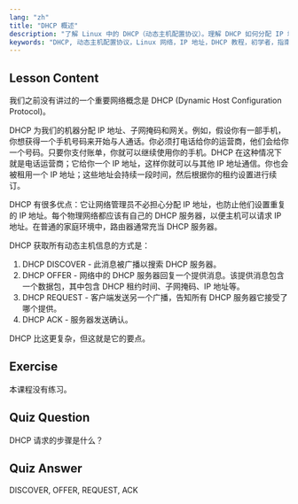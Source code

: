 ```yaml
---
lang: "zh"
title: "DHCP 概述"
description: "了解 Linux 中的 DHCP（动态主机配置协议）。理解 DHCP 如何分配 IP 地址及其四步过程。开始您的 Linux 网络之旅！"
keywords: "DHCP, 动态主机配置协议，Linux 网络，IP 地址，DHCP 教程，初学者，指南"
---
```


## Lesson Content

我们之前没有讲过的一个重要网络概念是 DHCP (Dynamic Host Configuration Protocol)。

DHCP 为我们的机器分配 IP 地址、子网掩码和网关。例如，假设你有一部手机，你想获得一个手机号码来开始与人通话。你必须打电话给你的运营商，他们会给你一个号码。只要你支付账单，你就可以继续使用你的手机。DHCP 在这种情况下就是电话运营商；它给你一个 IP 地址，这样你就可以与其他 IP 地址通信。你也会被租用一个 IP 地址；这些地址会持续一段时间，然后根据你的租约设置进行续订。

DHCP 有很多优点：它让网络管理员不必担心分配 IP 地址，也防止他们设置重复的 IP 地址。每个物理网络都应该有自己的 DHCP 服务器，以便主机可以请求 IP 地址。在普通的家庭环境中，路由器通常充当 DHCP 服务器。

DHCP 获取所有动态主机信息的方式是：

1. DHCP DISCOVER - 此消息被广播以搜索 DHCP 服务器。
2. DHCP OFFER - 网络中的 DHCP 服务器回复一个提供消息。该提供消息包含一个数据包，其中包含 DHCP 租约时间、子网掩码、IP 地址等。
3. DHCP REQUEST - 客户端发送另一个广播，告知所有 DHCP 服务器它接受了哪个提供。
4. DHCP ACK - 服务器发送确认。

DHCP 比这更复杂，但这就是它的要点。

## Exercise

本课程没有练习。

## Quiz Question

DHCP 请求的步骤是什么？

## Quiz Answer

DISCOVER, OFFER, REQUEST, ACK
